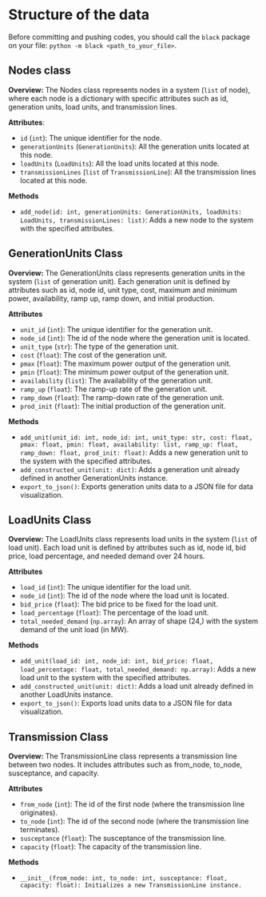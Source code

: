 # Structure of the data

Before committing and pushing codes, you should call the `black` package on your file: `python -m black <path_to_your_file>`.


## Nodes class
**Overview:** The Nodes class represents nodes in a system (`list` of node), where each node is a dictionary with specific attributes such as id, generation units, load units, and transmission lines.

**Attributes**:
- `id` (`int`): The unique identifier for the node.
- `generationUnits` (`GenerationUnits`): All the generation units located at this node.
- `loadUnits` (`LoadUnits`): All the load units located at this node.
- `transmissionLines` (`list` of `TransmissionLine`): All the transmission lines located at this node.

**Methods**
- `add_node(id: int, generationUnits: GenerationUnits, loadUnits: LoadUnits, transmissionLines: list)`: Adds a new node to the system with the specified attributes.

## GenerationUnits Class
**Overview:** The GenerationUnits class represents generation units in the system (`list` of generation unit). Each generation unit is defined by attributes such as id, node id, unit type, cost, maximum and minimum power, availability, ramp up, ramp down, and initial production.

**Attributes**
- `unit_id` (`int`): The unique identifier for the generation unit.
- `node_id` (`int`): The id of the node where the generation unit is located.
- `unit_type` (`str`): The type of the generation unit.
- `cost` (`float`): The cost of the generation unit.
- `pmax` (`float`): The maximum power output of the generation unit.
- `pmin` (`float`): The minimum power output of the generation unit.
- `availability` (`list`): The availability of the generation unit.
- `ramp_up` (`float`): The ramp-up rate of the generation unit.
- `ramp_down` (`float`): The ramp-down rate of the generation unit.
- `prod_init` (`float`): The initial production of the generation unit.

**Methods**
- `add_unit(unit_id: int, node_id: int, unit_type: str, cost: float, pmax: float, pmin: float, availability: list, ramp_up: float, ramp_down: float, prod_init: float)`: Adds a new generation unit to the system with the specified attributes.
- `add_constructed_unit(unit: dict)`: Adds a generation unit already defined in another GenerationUnits instance.
- `export_to_json()`: Exports generation units data to a JSON file for data visualization.

## LoadUnits Class
**Overview:** The LoadUnits class represents load units in the system (`list` of load unit). Each load unit is defined by attributes such as id, node id, bid price, load percentage, and needed demand over 24 hours.

**Attributes**
- `load_id` (`int`): The unique identifier for the load unit.
- `node_id` (`int`): The id of the node where the load unit is located.
- `bid_price` (`float`): The bid price to be fixed for the load unit.
- `load_percentage` (`float`): The percentage of the load unit.
- `total_needed_demand` (`np.array`): An array of shape (24,) with the system demand of the unit load (in MW).

**Methods**
- `add_unit(load_id: int, node_id: int, bid_price: float, load_percentage: float, total_needed_demand: np.array)`: Adds a new load unit to the system with the specified attributes.
- `add_constructed_unit(unit: dict)`: Adds a load unit already defined in another LoadUnits instance.
- `export_to_json()`: Exports load units data to a JSON file for data visualization.

## Transmission Class
**Overview:** The TransmissionLine class represents a transmission line between two nodes. It includes attributes such as from_node, to_node, susceptance, and capacity.

**Attributes**
- `from_node` (`int`): The id of the first node (where the transmission line originates).
- `to_node` (`int`): The id of the second node (where the transmission line terminates).
- `susceptance` (`float`): The susceptance of the transmission line.
- `capacity` (`float`): The capacity of the transmission line.

**Methods**
- `__init__(from_node: int, to_node: int, susceptance: float, capacity: float): Initializes a new TransmissionLine instance.`